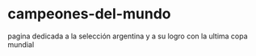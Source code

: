 # campeones-del-mundo
pagina dedicada a la selección argentina y a su logro con la ultima copa mundial
